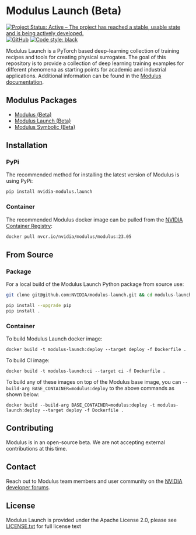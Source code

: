 # Modulus Launch (Beta)

[![Project Status: Active – The project has reached a stable, usable state and is being actively developed.](https://www.repostatus.org/badges/latest/active.svg)](https://www.repostatus.org/#active)
[![GitHub](https://img.shields.io/github/license/NVIDIA/modulus-launch)](https://github.com/NVIDIA/modulus-launch/blob/master/LICENSE.txt)
[![Code style: black](https://img.shields.io/badge/code%20style-black-000000.svg)](https://github.com/psf/black)

Modulus Launch is a PyTorch based deep-learning collection of training recipes and tools for creating physical surrogates. 
The goal of this repository is to provide a collection of deep learning training examples for different phenomena as starting points for academic and industrial applications.
Additional information can be found in the [Modulus documentation](https://docs.nvidia.com/modulus/index.html#launch).


## Modulus Packages

- [Modulus (Beta)](https://github.com/NVIDIA/modulus)
- [Modulus Launch (Beta)](https://github.com/NVIDIA/modulus-launch)
- [Modulus Symbolic (Beta)](https://github.com/NVIDIA/modulus-sym)

## Installation 

### PyPi

The recommended method for installing the latest version of Modulus is using PyPi:
```Bash
pip install nvidia-modulus.launch
```

### Container

The recommended Modulus docker image can be pulled from the [NVIDIA Container Registry](https://catalog.ngc.nvidia.com/orgs/nvidia/teams/modulus/containers/modulus):
```Bash
docker pull nvcr.io/nvidia/modulus/modulus:23.05
```

## From Source

### Package
For a local build of the Modulus Launch Python package from source use:
```Bash
git clone git@github.com:NVIDIA/modulus-launch.git && cd modulus-launch

pip install --upgrade pip
pip install .
```

### Container

To build Modulus Launch docker image:
```
docker build -t modulus-launch:deploy --target deploy -f Dockerfile .
```

To build CI image:
```
docker build -t modulus-launch:ci --target ci -f Dockerfile .
```

To build any of these images on top of the Modulus base image, you can `--build-arg BASE_CONTAINER=modulus:deploy` to the above commands as shown below:
```
docker build --build-arg BASE_CONTAINER=modulus:deploy -t modulus-launch:deploy --target deploy -f Dockerfile .
```

## Contributing

Modulus is in an open-source beta. We are not accepting external contributions at this time.

## Contact

Reach out to Modulus team members and user community on the [NVIDIA developer forums](https://forums.developer.nvidia.com/c/physics-simulation/modulus-physics-ml-model-framework).

## License
Modulus Launch is provided under the Apache License 2.0, please see [LICENSE.txt](./LICENSE.txt) for full license text

